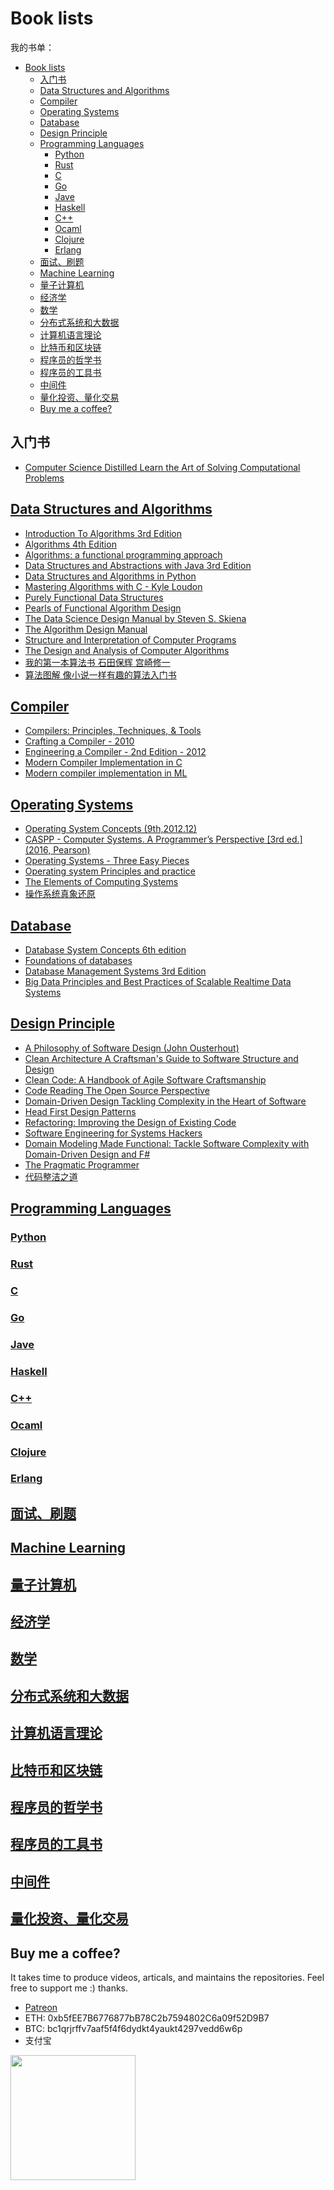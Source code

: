 # Book lists

我的书单：

- [Book lists](#book-lists)
  - [入门书](#入门书)
  - [Data Structures and Algorithms](#data-structures-and-algorithms)
  - [Compiler](#compiler)
  - [Operating Systems](#operating-systems)
  - [Database](#database)
  - [Design Principle](#design-principle)
  - [Programming Languages](#programming-languages)
    - [Python](#python)
    - [Rust](#rust)
    - [C](#c)
    - [Go](#go)
    - [Jave](#jave)
    - [Haskell](#haskell)
    - [C++](#c-1)
    - [Ocaml](#ocaml)
    - [Clojure](#clojure)
    - [Erlang](#erlang)
  - [面试、刷题](#面试刷题)
  - [Machine Learning](#machine-learning)
  - [量子计算机](#量子计算机)
  - [经济学](#经济学)
  - [数学](#数学)
  - [分布式系统和大数据](#分布式系统和大数据)
  - [计算机语言理论](#计算机语言理论)
  - [比特币和区块链](#比特币和区块链)
  - [程序员的哲学书](#程序员的哲学书)
  - [程序员的工具书](#程序员的工具书)
  - [中间件](#中间件)
  - [量化投资、量化交易](#量化投资量化交易)
  - [Buy me a coffee?](#buy-me-a-coffee)

## 入门书

- [Computer Science Distilled Learn the Art of Solving Computational Problems](GeneralComputing/Computer%20Science%20Distilled%20Learn%20the%20Art%20of%20Solving%20Computational%20Problems%20(Wladston%20Ferreira%20Filho)%20(z-lib.org).pdf)

## [Data Structures and Algorithms](Algorithm/)

- [Introduction To Algorithms 3rd Edition](Algorithm/Introduction_to_algorithms-3rd%20Edition.pdf)
- [Algorithms 4th Edition](Algorithm/Algorithhms%204th%20Edition%20by%20Robert%20Sedgewick,%20Kevin%20Wayne.pdf)
- [Algorithms: a functional programming approach](Algorithm/Algorithms-A-Functional-Programming-Approach.pdf)
- [Data Structures and Abstractions with Java 3rd Edition](Algorithm/Data%20Structures%20and%20Abstractions%20with%20Java%203rd%20Edition.pdf)
- [Data Structures and Algorithms in Python](Algorithm/Data%20Structures%20and%20Algorithms%20in%20Python.pdf)
- [Mastering Algorithms with C - Kyle Loudon](Algorithm/Mastering%20Algorithms%20with%20C%20-%20Kyle%20Loudon.pdf)
- [Purely Functional Data Structures](Algorithm/Purely%20Functional%20Data%20Structures.pdf)
- [Pearls of Functional Algorithm Design](Algorithm/Pearls%20of%20Functional%20Algorithm%20Design.pdf)
- [The Data Science Design Manual by Steven S. Skiena](Algorithm/The%20Data%20Science%20Design%20Manual%20by%20Steven%20S.%20Skiena%20(z-lib.org).pdf)
- [The Algorithm Design Manual](Algorithm/The%20Algorithm%20Design%20Manual.pdf)
- [Structure and Interpretation of Computer Programs](Algorithm/SICP.pdf)
- [The Design and Analysis of Computer Algorithms](Algorithm/The%20Design%20and%20Analysis%20of%20Computer%20Algorithms%20%5BAho%2C%20Hopcroft%20%26%20Ullman%201974-01-11%5D.pdf)
- [我的第一本算法书 石田保辉 宫崎修一](Algorithm/我的第一本算法书%20石田保辉%20宫崎修一.pdf)
- [算法图解 像小说一样有趣的算法入门书](Algorithm/算法图解%20像小说一样有趣的算法入门书_14181985.pdf)

## [Compiler](Compiler/)

- [Compilers: Principles, Techniques, & Tools](Compiler/Compilers%20-%20Principles%2C%20Techniques%2C%20and%20Tools-Pearson_Addison%20Wesley%20(2006).pdf)
- [Crafting a Compiler - 2010](Compiler/Crafting%20a%20Compiler%20-%202010.pdf)
- [Engineering a Compiler - 2nd Edition - 2012](Compiler/Engineering%20a%20Compiler%20-%202nd%20Edition%20-%20K.%20Cooper,%20L.%20Torczon%20(Morgan%20Kaufman,%202012).pdf)
- [Modern Compiler Implementation in C](Compiler/Modern%20Compiler%20Implementation%20in%20C.pdf)
- [Modern compiler implementation in ML](Compiler/Modern%20compiler%20implementation%20in%20ML%20-%20A.W.%20Appel.pdf)

## [Operating Systems](Linux_Unix) 

- [Operating System Concepts (9th,2012.12)](Linux_Unix/Abraham%20Silberschatz-Operating%20System%20Concepts%20(9th%2C2012.12).pdf)
- [CASPP - Computer Systems. A Programmer’s Perspective [3rd ed.] (2016, Pearson)](Linux_Unix/Low%20level/CASPP%20-%20Computer%20Systems.%20A%20Programmer%E2%80%99s%20Perspective%20%5B3rd%20ed.%5D%20(2016%2C%20Pearson).pdf)
- [Operating Systems - Three Easy Pieces](Linux_Unix/Low%20level/Operating%20Systems%20-%20Three%20Easy%20Pieces.pdf)
- [Operating system Principles and practice](Linux_Unix/Low%20level/Operating%20system%20Principles%20and%20practice.pdf)
- [The Elements of Computing Systems](Linux_Unix/Low%20level/The%20Elements%20of%20Computing%20Systems.pdf)
- [操作系统真象还原](Linux_Unix/Low%20level/操作系统真象还原.pdf)

## [Database](Databases/)

- [Database System Concepts 6th edition](Databases/Database%20System%20Concepts%206th%20edition.pdf)
- [Foundations of databases](Databases/foundations%20of%20databases-abiteboul-1995.pdf)
- [Database Management Systems 3rd Edition](Databases/Ramakrishnan%20-%20Database%20Management%20Systems%203rd%20Edition.pdf)
- [Big Data Principles and Best Practices of Scalable Realtime Data Systems](Databases/Big%20Data%20Principles%20and%20Best%20Practices%20of%20Scalable%20Realtime%20Data%20Systems%20by%20Nathan%20Marz%20%20WITH%20%20James%20Warren(pradyutvam2)%5BCPU.pdf)

## [Design Principle](Design/)

- [A Philosophy of Software Design (John Ousterhout)](Design/A%20Philosophy%20of%20Software%20Design%20(John%20Ousterhout)%20(z-lib.org).pdf)
- [Clean Architecture A Craftsman's Guide to Software Structure and Design](Design/Clean%20Architecture%20A%20Craftsman's%20Guide%20to%20Software%20Structure%20and%20Design.pdf)
- [Clean Code: A Handbook of Agile Software Craftsmanship](Design/Clean%20Code.pdf)
- [Code Reading The Open Source Perspective](Design/Code%20Reading%20The%20Open%20Source%20Perspective%20by%20Diomidis%20Spinellis%20(z-lib.org).pdf)
- [Domain-Driven Design Tackling Complexity in the Heart of Software](Design/Domain-Driven%20Design%20Tackling%20Complexity%20in%20the%20Heart%20of%20Software%20by%20Eric%20Evans%20(z-lib.org).pdf)
- [Head First Design Patterns](./Design/Head%20First%20Design%20Patterns.pdf)
- [Refactoring: Improving the Design of Existing Code](Design/Refactoring-Improving-the-Design-of-Existing-Code-Addison-Wesley-Professional-1999.pdf)
- [Software Engineering for Systems Hackers](Design/Software%20Engineering%20for%20Systems%20Hackers.pdf)
- [Domain Modeling Made Functional: Tackle Software Complexity with Domain-Driven Design and F#](Design/wlaschin_scott_domain_modeling_made_functional.pdf)
- [The Pragmatic Programmer](Design/The%20Pragmatic%20Programmer.pdf)
- [代码整洁之道](Design/代码整洁之道.pdf)

## [Programming Languages](ProgrammingLanguages/) 

### [Python](ProgrammingLanguages/Python/)

### [Rust](ProgrammingLanguages/Rust/) 

### [C](ProgrammingLanguages/C/)

### [Go](ProgrammingLanguages/Go/)

### [Jave](ProgrammingLanguages/Java/)

### [Haskell](ProgrammingLanguages/Haskell/) 

### [C++](ProgrammingLanguages/Cpp/) 

### [Ocaml](ProgrammingLanguages/Ocaml/)

### [Clojure](ProgrammingLanguages/Clojure/) 

### [Erlang](ProgrammingLanguages/Erlang/)

## [面试、刷题](Leetcode/)

## [Machine Learning](ML_RL/)

## [量子计算机](QuantumComputing/)

## [经济学](Economics/)

## [数学](Math/)

## [分布式系统和大数据](DistrubutedSystem/)

## [计算机语言理论](PL%20theory/)

## [比特币和区块链](CryptoRelated/)

## [程序员的哲学书](哲学/)

## [程序员的工具书](Tooling/)

## [中间件](中间件/)

## [量化投资、量化交易](Investing/)

## Buy me a coffee?

It takes time to produce videos, articals, and maintains the repositories.
Feel free to support me :) thanks.

- [Patreon](https://www.patreon.com/funcoder777)
- ETH: 0xb5fEE7B6776877bB78C2b7594802C6a09f52D9B7
- BTC: bc1qrjrffv7aaf5f4f6dydkt4yaukt4297vedd6w6p
- 支付宝

<img src="https://github.com/wangzhe3224/awesome-systematic-trading/blob/master/assets/IMG_0825.jpg" width="200" height="200" />